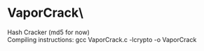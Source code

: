 # VaporCrack\
Hash Cracker (md5 for now)\
Compiling instructions: gcc VaporCrack.c -lcrypto -o VaporCrack
